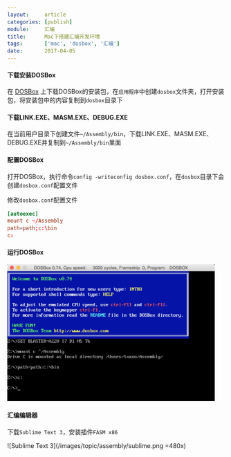```yaml
---
layout:     article
categories: [publish]
module:     汇编
title:      Mac下搭建汇编开发环境
tags:       ['mac', 'dosbox', '汇编']
date:       2017-04-05
---
```


#### 下载安装DOSBox

在 [DOSBox](http://www.dosbox.com/) 上下载DOSBox的安装包，在`应用程序`中创建`dosbox`文件夹，打开安装包，将安装包中的内容复制到`dosbox`目录下

#### 下载LINK.EXE、MASM.EXE、DEBUG.EXE

在当前用户目录下创建文件`~/Assembly/bin`，下载LINK.EXE、MASM.EXE、DEBUG.EXE并复制到`~/Assembly/bin`里面

#### 配置DOSBox

打开DOSBox，执行命令`config -writeconfig dosbox.conf`，在`dosbox`目录下会创建`dosbox.conf`配置文件

修改`dosbox.conf`配置文件

```conf
[autoexec]
mount c ~/Assembly
path=path;c:\bin
c:
```

#### 运行DOSBox

<img src="/images/topic/assembly/dosbox.png" style="width: 480px" title="DOSBox" />

#### 汇编编辑器

下载`Sublime Text 3`，安装插件`FASM x86`

![Sublime Text 3](/images/topic/assembly/sublime.png =480x)
